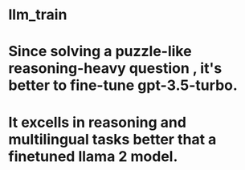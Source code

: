 # llm_train

# Since solving a puzzle-like reasoning-heavy question , it's better to fine-tune gpt-3.5-turbo.
# It excells in reasoning and multilingual tasks better that a finetuned llama 2 model.
